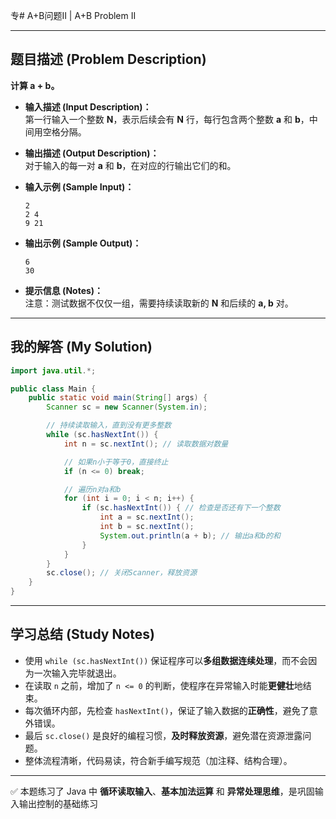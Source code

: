 专# A+B问题Ⅱ | A+B Problem II

---

## 题目描述 (Problem Description)

**计算 a + b。**

- **输入描述 (Input Description)：**  
  第一行输入一个整数 **N**，表示后续会有 **N** 行，每行包含两个整数 **a** 和 **b**，中间用空格分隔。
  
- **输出描述 (Output Description)：**  
  对于输入的每一对 **a** 和 **b**，在对应的行输出它们的和。

- **输入示例 (Sample Input)：**
  ```
  2
  2 4
  9 21
  ```

- **输出示例 (Sample Output)：**
  ```
  6
  30
  ```

- **提示信息 (Notes)：**  
  注意：测试数据不仅仅一组，需要持续读取新的 **N** 和后续的 **a, b** 对。

---

## 我的解答 (My Solution)

```java
import java.util.*;

public class Main {
    public static void main(String[] args) {
        Scanner sc = new Scanner(System.in);

        // 持续读取输入，直到没有更多整数
        while (sc.hasNextInt()) {
            int n = sc.nextInt(); // 读取数据对数量

            // 如果n小于等于0，直接终止
            if (n <= 0) break;

            // 遍历n对a和b
            for (int i = 0; i < n; i++) {
                if (sc.hasNextInt()) { // 检查是否还有下一个整数
                    int a = sc.nextInt();
                    int b = sc.nextInt();
                    System.out.println(a + b); // 输出a和b的和
                }
            }
        }
        sc.close(); // 关闭Scanner，释放资源
    }
}
```

---

## 学习总结 (Study Notes)

- 使用 `while (sc.hasNextInt())` 保证程序可以**多组数据连续处理**，而不会因为一次输入完毕就退出。
- 在读取 `n` 之前，增加了 `n <= 0` 的判断，使程序在异常输入时能**更健壮**地结束。
- 每次循环内部，先检查 `hasNextInt()`，保证了输入数据的**正确性**，避免了意外错误。
- 最后 `sc.close()` 是良好的编程习惯，**及时释放资源**，避免潜在资源泄露问题。
- 整体流程清晰，代码易读，符合新手编写规范（加注释、结构合理）。

---

✅ 本题练习了 Java 中 **循环读取输入**、**基本加法运算** 和 **异常处理思维**，是巩固输入输出控制的基础练习
